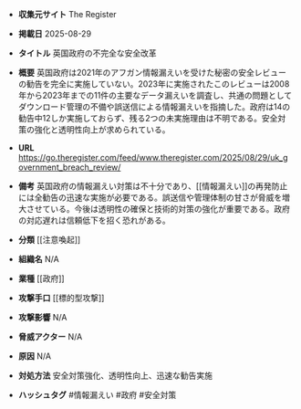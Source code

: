 - **収集元サイト**
The Register

- **掲載日**
2025-08-29

- **タイトル**
英国政府の不完全な安全改革

- **概要**
英国政府は2021年のアフガン情報漏えいを受けた秘密の安全レビューの勧告を完全に実施していない。2023年に実施されたこのレビューは2008年から2023年までの11件の主要なデータ漏えいを調査し、共通の問題としてダウンロード管理の不備や誤送信による情報漏えいを指摘した。政府は14の勧告中12しか実施しておらず、残る2つの未実施理由は不明である。安全対策の強化と透明性向上が求められている。

- **URL**
https://go.theregister.com/feed/www.theregister.com/2025/08/29/uk_government_breach_review/

- **備考**
英国政府の情報漏えい対策は不十分であり、[[情報漏えい]]の再発防止には全勧告の迅速な実施が必要である。誤送信や管理体制の甘さが脅威を増大させている。今後は透明性の確保と技術的対策の強化が重要である。政府の対応遅れは信頼低下を招く恐れがある。

- **分類**
[[注意喚起]]

- **組織名**
N/A

- **業種**
[[政府]]

- **攻撃手口**
[[標的型攻撃]]

- **攻撃影響**
N/A

- **脅威アクター**
N/A

- **原因**
N/A

- **対処方法**
安全対策強化、透明性向上、迅速な勧告実施

- **ハッシュタグ**
#情報漏えい #政府 #安全対策
